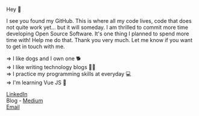 Hey 👋

I see you found my GitHub. This is where all my code lives, code that does not quite work yet... but it will someday. I am thrilled to commit more time developing Open Source Software. It's one thing I planned to spend more time with! Help me do that. Thank you very much. Let me know if you want to get in touch with me.


=> I like dogs and I own one 🐕 <br />
=> I like writing technology blogs ✍🏻 <br />
=> I practice my programming skills at everyday 💻  <br />
=> I'm learning Vue JS 📕 <br />


<a href="https://www.linkedin.com/in/linkaishgupta">LinkedIn</a> <br />
Blog - <a href="https://www.medium.com/@thelatestcheckout">Medium</a> <br />
<a href = "mailto: aisgupta06@gmail.com">Email</a>
